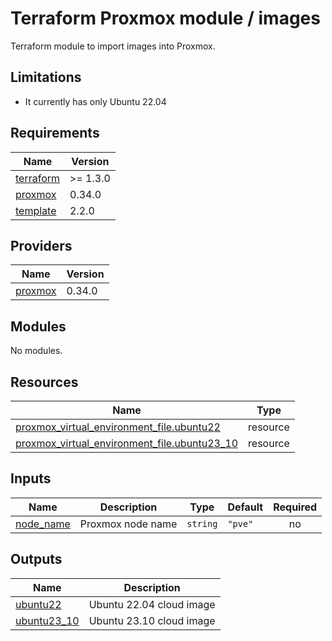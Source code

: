 # Terraform Proxmox module / images

Terraform module to import images into Proxmox.

## Limitations

- It currently has only Ubuntu 22.04

<!-- markdownlint-disable MD033 -->
<!-- BEGIN_TF_DOCS -->
## Requirements

| Name | Version |
|------|---------|
| <a name="requirement_terraform"></a> [terraform](#requirement\_terraform) | >= 1.3.0 |
| <a name="requirement_proxmox"></a> [proxmox](#requirement\_proxmox) | 0.34.0 |
| <a name="requirement_template"></a> [template](#requirement\_template) | 2.2.0 |

## Providers

| Name | Version |
|------|---------|
| <a name="provider_proxmox"></a> [proxmox](#provider\_proxmox) | 0.34.0 |

## Modules

No modules.

## Resources

| Name | Type |
|------|------|
| [proxmox_virtual_environment_file.ubuntu22](https://registry.terraform.io/providers/bpg/proxmox/0.34.0/docs/resources/virtual_environment_file) | resource |
| [proxmox_virtual_environment_file.ubuntu23_10](https://registry.terraform.io/providers/bpg/proxmox/0.34.0/docs/resources/virtual_environment_file) | resource |

## Inputs

| Name | Description | Type | Default | Required |
|------|-------------|------|---------|:--------:|
| <a name="input_node_name"></a> [node\_name](#input\_node\_name) | Proxmox node name | `string` | `"pve"` | no |

## Outputs

| Name | Description |
|------|-------------|
| <a name="output_ubuntu22"></a> [ubuntu22](#output\_ubuntu22) | Ubuntu 22.04 cloud image |
| <a name="output_ubuntu23_10"></a> [ubuntu23\_10](#output\_ubuntu23\_10) | Ubuntu 23.10 cloud image |
<!-- END_TF_DOCS -->
<!-- markdownlint-enable MD033 -->
